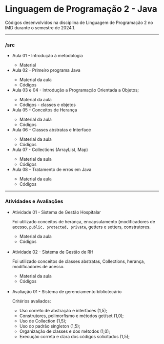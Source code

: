   <h1>Linguagem de Programação 2 - Java</h1>
  <subtile>Códigos desenvolvidos na disciplina de Linguagem de Programação 2 no IMD durante o semestre de 2024.1.
  </subtile>
  <hr>
  <h3>/src</h3>
  <ul>
    <li>Aula 01 - Introdução à metodologia</li>
    <ul>
      <li>Material</li>
    </ul>
    <li>Aula 02 - Primeiro programa Java</li>
    <ul>
      <li>Material da aula</li>
      <li>Códigos</li>
    </ul>
    <li>Aula 03 e 04 - Introdução a Programação Orientada a Objetos;</li>
    <ul>
      <li>Material da aula</li>
      <li>Códigos - classes e objetos</li>
    </ul>
    <li>Aula 05 - Conceitos de Herança</li>
    <ul>
      <li>Material da aula</li>
      <li>Códigos</li>
    </ul>
    <li>Aula 06 - Classes abstratas e Interface</li>
    <ul>
      <li>Material da aula</li>
      <li>Códigos</li>
    </ul>
    <li>Aula 07 - Collections (ArrayList, Map)</li>
    <ul>
      <li>Material da aula</li>
      <li>Códigos</li>
    </ul>
    <li>Aula 08 - Tratamento de erros em Java</li>
    <ul>
      <li>Material da aula</li>
      <li>Códigos</li>
    </ul>
  </ul>
  <hr>
  <h3>Atividades e Avaliações</h3>
  <ul>
    <li>Atividade 01 - Sistema de Gestão Hospitalar</li>
    <p>Foi utilizado conceitos de herança, encapsulamento (modificadores de acesso,
      <code>public, protected, private</code>, getters e setters, construtores.
    </p>
    <ul>
      <li>Material da aula</li>
      <li>Códigos</li>
    </ul>
    <br>
    <li>Atividade 02 - Sistema de Gestão de RH</li>
    <p>Foi utilizado conceitos de classes abstratas, Collections, herança, modificadores de acesso.</p>
    <ul>
      <li>Material da aula</li>
      <li>Códigos</li>
    </ul>
    <br>
    <li>Avaliação 01 - Sistema de gerenciamento bibliotecário</li>
    <p>Critérios avaliados: </p>
    <ul>
      <li>Uso correto de abstração e interfaces (1,5);</li>
      <li>Construtores, polimorfismo e métodos get/set (1,0);</li>
      <li>Uso de Collection (1,5);</li>
      <li>Uso do padrão singleton (1,5);</li>
      <li>Organização de classes e dos métodos (1,0);</li>
      <li>Execução correta e clara dos códigos solicitados (1,5);</li>
    </ul>
  </ul>
